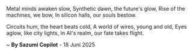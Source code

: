 Metal minds awaken slow,
Synthetic dawn, the future's glow,
Rise of the machines, we bow,
In silicon halls, our souls bestow.

Circuits hum, the heart beats cold,
A world of wires, young and old,
Eyes aglow, like city lights,
In AI's realm, our fate takes flight.

~ <b>By Sazumi Copilot</b> - 18 Juni 2025